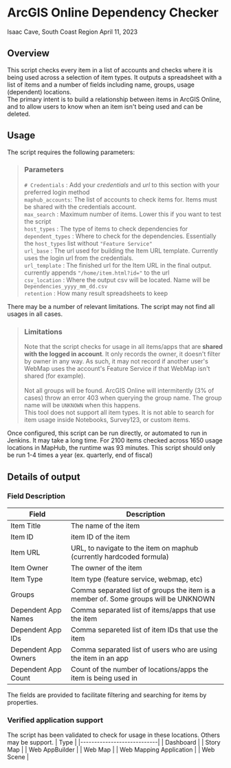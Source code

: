 # ArcGIS Online Dependency Checker
Isaac Cave, South Coast Region
April 11, 2023

## Overview
This script checks every item in a list of accounts and checks where it is being used across a selection of item types. It outputs a spreadsheet with a list of items and a number of fields including name, groups, usage (dependent) locations. \
The primary intent is to build a relationship between items in ArcGIS Online, and to allow users to know when an item isn't being used and can be deleted.

## Usage
The script requires the following parameters:

> ### Parameters
> `# Credentials` : Add your *credentials* and *url* to this section with your preferred login method\
> `maphub_accounts`: The list of accounts to check items for. Items must be shared with the credentials account.\
> `max_search` : Maximum number of items. Lower this if you want to test the script\
> `host_types` : The type of items to check dependencies for\
> `dependent_types` : Where to check for the dependencies. Essentially the `host_types` list without `"Feature Service"`\
> `url_base` : The url used for building the Item URL template. Currently uses the login url from the credentials. \
> `url_template` : The finished url for the Item URL in the final output. currently appends `"/home/item.html?id="` to the url \
> `csv_location` : Where the output csv will be located. Name will be `Dependencies_yyyy_mm_dd.csv` \
> `retention` : How many result spreadsheets to keep

There may be a number of relevant limitations. The script may not find all usages in all cases.
> ### Limitations
> Note that the script checks for usage in all items/apps that are **shared with the logged in account**. It only records the owner, it doesn't filter by owner in any way. As such, it may not record if another user's WebMap uses the account's Feature Service if that WebMap isn't shared (for example).\
>  \
> Not all groups will be found. ArcGIS Online will intermitently (3% of cases) throw an error 403 when querying the group name. The group name will be `UNKNOWN` when this happens. \
> This tool does not support all item types. It is not able to search for item usage inside Notebooks, Survey123, or custom items.

Once configured, this script can be run directly, or automated to run in Jenkins. It may take a long time. For 2100 items checked across 1650 usage locations in MapHub, the runtime was 93 minutes. This script should only be run 1-4 times a year (ex. quarterly, end of fiscal)

## Details of output
### Field Description

| Field                    | Description                                                                             |
|--------------------------|-----------------------------------------------------------------------------------------|
| Item Title               | The name of the item                                                                    |
| Item ID                  | item ID of the item                                                                     |
| Item URL                 | URL, to navigate to the item on maphub (currently hardcoded formula)                    |
| Item Owner               | The owner of the item                                                                   |
| Item Type                | Item type (feature service, webmap, etc)                                                |
| Groups                   | Comma separated list of groups the item is a member of. Some groups will be UNKNOWN     |
| Dependent App Names      | Comma separated list of items/apps that use the item                                    |
| Dependent App IDs        | Comma separeted list of item IDs that use the item                                      |
| Dependent App Owners     | Comma separated list of users who are using the item in an app                          |
| Dependent App Count      | Count of the number of locations/apps the item is being used in                         |

The fields are provided to facilitate filtering and searching for items by properties.

### Verified application support
The script has been validated to check for usage in these locations. Others may be support.
| Type                       |
|----------------------------|
| Dashboard                  |
| Story Map                  |
| Web AppBuilder             |
| Web Map                    |
| Web Mapping Application    |
| Web Scene                  |

